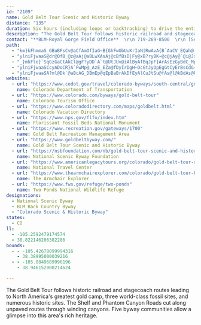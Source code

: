 ```yaml
---
id: "2109"
name: Gold Belt Tour Scenic and Historic Byway
distance: "135"
duration: Six hours (including loops or backtracking) to drive the entire byway
description: "The Gold Belt Tour follows historic railroad and stagecoach routes leading to North America's greatest gold camp, three world-class fossil sites, and numerous historic sites. The Shelf and Phantom Canyon Roads cut along unpaved routes through winding canyons. Five byway communities allow a glimpse into this area's rich heritage."
contact: "**BLM-Royal Gorge Field Office**  \r\n 719-269-8500  \r\n [Send E-mail](mailto:leah_quesenberry@co.blm.gov )  \r\n\r\n**Canon City Chamber of Commerce**  \r\n 719-275-2331  \r\n [Send E-mail](mailto:chamber@canoncity.com )  \r\n\r\n**Gold Belt Tour Information**  \r\n 719-689-2461  \r\n [Send E-mail](mailto:GBTourByway@hughes.net )  \r\n\r\n"
path:
  - "km}kFhmmaS_GBuBFsCv@aCfAmOfIaG~B{GhFwUbUuKrIaN|RwAvA{B`AaCV_EQah@_AejAaFix@gB{ERcATcH~BaHvCoLhDkHjBaPXcESqFm@{F_AaGsBeG_B_IqAy@Q}D{@kG}BgBO}AR{F|AqSFiAXgF`CyBv@uIlByC~@_CrBeMlOy@t@i@Vq^bKeq@vQaZxDoC?aDm@gOqBsH{BsIsDmDmAk@CyBNi\\nJkF~Bso@~`@gH`GcAd@oAR"
  - "ylniFjwaaS@dr@OfB_@z@aAj@aBLwXAsAj@cBfBsD|Fy@xB?ryBK~@c@jAy@`@i@JsYLqq@@qAH}V`QvWds@hApCvDlGr@bBp@hC|@bEh@dDh@zFhA`P?zCYpA_@t@i@n@cBx@iC@mv@wLcCQiBGoQNcEGaEY[Qa@EcEEaBNiPrCkQnBqU|B}Cf@iDlAo`@bQeNdEqKlCcDrA}BpAsBlBSZyUtTsU~YoA~Bq[fy@cBnCc@b@}HtGm@r@_AxBiBbFo@xAoE~F{CdFaEnI{@lC_@rBSdBErEHlA\\dCt@zD|@rFFrBExE}FhwA?tIh@p}@BdIGnDaAdWKHy@~TFNwGngBYvEU|Ig@~@UPcFXsA?oN}@wDByC`AiA|@gBxB{b@jx@oArAaB`AkCv@yFjAgCt@cN~GkAdA_BhBwQ|Zu@dByA~EwExSeLrXuIrT{Rzi@oAbF]xCQ`DGnc@KxJSlCk@`EiAxFcBxEk[~j@{BvEqBxGgHd^g@xAq@pA{DfFaDxDw@n@oHpEiKnFwGxCgDdA{^nDqJh@wLX{Mx@_HnBo@JsUr@yFJ}AMgF_CiAYaKyBgBEuBJmBMsEsA}J_BoR_JgAu@s@y@oEyFkJqU]i@yCoDyAyAsA}@oASoADgA^k@^c@ZcFbGmD|EyAsBm@KmFpBoB^y@DyCq@gBM}F^}FdAgBI_Bs@_CsCwAsAsFiEyCqDyA_Dg@a@k@ScCFiAJsBf@}CdByA|A_@fA_BnJYrCKd@c@~@uJhGmFx@wFrC_Bp@i@DmEg@oHcBaBaA}CsCo@_@aB_@eBGgEr@}B@uB_AyB{B_@WuGuAsHQyBg@aEJ_CKgFi@}DaCcEaB}@s@yAmCyAcHy@uCq@{FWqAsByEuAsAaFuDuAsDcBqC}DiFgCyBcMsHgEmBaC_Bu@gBSaA[eDgCgm@LyG`AcOl@aSHcOCoLXgi@EmB_@_DsBgF}@aB_Ay@}H_E}CkCqA_B{EcKaD_GeA{Ai@e@cAe@mDYcELkKp@o@?}Ak@}FiDcBq@sAMmLKuEr@gHfBmIdBcADoAEk@EwBm@sGyCsPEoNsA}Fy@aOmCmBw@iBoA{IaKaIuHoC_C}BsCs@eBuByGiA{EIkBOcPDuDj@uOGsCSeAsG{SuFqOiCyIKeAEsACmXOwAs@yAy@{@u@i@wCgA_AMuMQ}AXwBx@uDfCsEbCc@F[EoAs@_A}@i@gAyGcS{AiHi@qB}AuCyDsFcEwD}@cA}QoVu@qBg@mBmBaNe@sAaBgDyDgDuIyG_Bs@iBGeLlAiDDcBKcAYmA_@eBgAm@kAk@iKiBwF}@uBiA_BgKwL}EiG{L}Qu\\_ViOmNeAaBkJoSiAeBuPoTmBuEe@mBI_BHs]Sw@i@_A{@u@sAo@iAMsAEsARo@b@gGlG_Ah@oAViuA{@ch@zEoIf@}J~@mGEmAQiAgAyAyB_Au@}Bk@uA_A]Ks@?{A^oMzIwJrLgHhHaBvAk@^gE`BiBb@cB@yCe@y@s@cC{CcDwCaKiF}ByDWKgA?iAl@iAvAu@hEkGxOaBCsJiFaKsEwAe@ca@uFw@WgRoO}EsBsK{FyCy@mQkCoCGqE`BuElF{A`A_A^sAPcBKoCgBc@mAIeCk@yDoBoEw@q@y@SeBQcGSyGk@wIUyBWy@UoA_A{ImMqKsJyCyBw@iAeKaTuDoGiK{MeB_BiAk@wFYoBaAmSeOuBcBa@}B?E"
  - "_}mkFle}`SqGzGaCtAkCl@gF?yDD`A`t@UtJUv@iAlByAfBqJpF}ArAsEzGyBdC_MpQyClFiCfF_AxAaU~UYh@ElB^lEb@zCVxFAj@MXa@XqCRe@GUQYg@i@qB_@y@_BgCiAmAaCcBwN}GeA}@sA_BwDoC}@_@aJ_BmBBkAXi@X_CtBgFxAu@FqBCiIzAaDz@qBX_CA_E_BcAU_@Ci@PcE`DMTKj@Ij@E\\Op@Or@Ur@Ul@SX_ApAWh@Sh@ELENEXC^AXAx@MxAOx@M`@ILOJQDW?cEa@}A]eAc@]QUSQUGIO]Y]s@e@SSUUSg@Oi@UcAm@qCKm@Kc@Qc@i@cAq@@SEWE_@@e@H]NSBEPGPGb@AFCZAT?f@Ej@IVKR?ZKb@_AxBk@d@uAZuBDyCVgHFuBS{@RuBlAmAjAO^O~@Q~B]l@qBlBuAbAoAhBW~@QlBE`FiAlDYvCi@fDcBzD_CbDs@b@sBJi@NsA`AuA`@mD~EcBtDe@|Ay@fFuAlCw@fC_@~@y@`AkLxK_@r@[xDMp@cCnEcA~@sClAi@d@}CdFKl@C`Aq@pCmCzG_GnIoG~HeIbJu@jBs@`GoAdBmCrCK~Af@nR?`C_DrMkBtJWtCKlD_@rE_BzHCfC|@fGB|AAfCe@vBq@hBy@dBaAxAmAdAy@^iCFgYSaD@"
  - "ylniFjwaaSCcyADoCR}A`FwMp@_AzE_EZa@fDyIrDgH~DcGtJyOpEgGtCyErBsCdG{OnCqJt@eJ^{K?gHm@aH@gARy@dBsD`AmCxAkFVuCE}@a@oEg@sD_A_DyAaEc@aBiAeIBu@lBgQd@_D|B}HZq@rBsCdAy@hAyAXs@|@mElBmMn@uCdBmDlH{LbPwYvFsIxAsCn@mF|E}HlCyDrA_AxBc@hEr@rAMnDq\\}z@qPuDgA{DqBsFmEkBm@aAQsDMaMx@gBd@sI`Di@LsCJsyAqAcBBeAPk[nIePbIqIfIs@Vo@Ye@_AcCyLcA{BeEmGwByBcA[sSU_uAgCmFNgIl@}TfA}h@dBsD^ePnGkHfCsA~@_AdBUpAIlBExC_@|CgA~A{@v@qDrAuALcAGgCq@uBmAcAY}El@cAUiD}AyAg@wGkDwD{CcFaGcBkCeHmMqAcBiDyC{HkE}GaCcAQ}CUiRb@cGAaEg@gJiB_Ba@aBqAmHuBi@mAUkByAaGiAsCwA_AeAWo@D_A|@gAxAe@xACzCK|AOZs@`@eBlEcAV}@?_AjAs@rAo@tEq@|AYZaAX_AEmCo@_ANcD~AwC~@_Br@mH`G[j@Qp@Ax@VnAjBpBPv@HfAe@dBO~Ac@`@cAKoBmBi@[oAr@OrBGpHk@hAa@Fq@Qs@_Ak@{Bw@m@g@CoHMq@l@S|@OjB_AbAm@Jo@SoBeBs@MoBj@Sx@h@tED~Am@Zq@HWXKp@BzAn@xAh@zBHrFClFOjA_AdBy@rCw@zA[Fq@c@i@Q]@oAjB]?u@QuBuAs@q@a@y@LsAEs@WWaAXm@b@uBxBk@lAq@f@[EqAs@uAMYKc@q@Uy@OoBWk@W_@]MmAKmAd@y@JgBSgA@cC`Bw@H}C~@S^Et@DpAIx@o@f@UJs@MeAiAg@GQD_@Xg@v@u@f@o@Fo@Gs@Mo@c@O_@Gy@Fs@d@y@lDqBx@gBD[AeAY}@g@aAu@S_@JsBnDe@VcCLc@RgClB}@Ay@eAKs@EkCBaDl@_FZoAfAsC@eA_@aASW_@MmDw@c@?{B\\o@]Sa@MmAFq@j@eC|BiGRcA?g@YaByAeCSs@[sDYs@c@c@_@AsCr@mAEoA[o@qAWgBa@mAcD}@sBaCkA?e@TqAvAaAXkAMyAk@_Aw@Yg@S{@QkDg@_B{@oAi@oAcAYcCd@y@Mi@Sa@k@YyAP_EoAgCOu@Hq@d@qBDsAESU_@gEiEaDeEUW_AMo@k@Oe@g@uCWk@}AgBIYB_DOsCOyA_@mAm@mAoAmAcDwAs@s@_@sAOqARoFGsAuAeCWs@Kg@?yAKYiAy@{BYk@y@YU_@A_@FYVyArCcBr@_A?QMg@_@eAgBs@Uy@Do@PgDjBoAJi@Ii@Sk@e@Yg@Sk@IeA?uMAm@W{@u@w@o@SiA`@wBpBe@Dw@QaBsBi@sEg@aBm@_AgAw@m@IqACw@LyAj@sAr@eArAyAjC_AjCc@n@y@h@k@FmASkD_DuAsBOaAUeDc@eB_@s@{A_BaAyB_@e@_Ag@c@EsAV[h@s@nCEf@Hj@h@x@^LhBF^J~@`ANdABxBnApFXh@XVN`@HbACn@Un@}BzCcA`AeAR_@XcAnCUNsARy@\\u@rBY`@gBn@URSf@QxDSRs@f@yA?_@N_@`@y@tCiApBEd@BdDM`A_AtBcDdEi@dBcBhISh@iA`Bg@`AkBbA_ALe@QmBaBiA]y@n@qCfEQLYDy@SYYo@eCi@y@_@W_@?wGxBMfAp@vF?n@mAbBi@Ni@Mk@Uc@y@YWe@Qc@A[PMTOpAUXYJq@?kBkAyAYiBLkAj@qBzBuCvFmBnBq@jBAt@Dv@\\lAj@xD?VKNYBw@Yy@EWZSn@CnA^lALv@M`CKj@UL}ByAe@K_@XmA|CoAlEsArA_BhFWbBk@Ry@Wc@Ha@ZqDzFy@P_AKqBdAa@dAOjAo@RsA@c@LuArDSb@m@f@WDc@My@kA]Ma@RUd@QjBiBvFe@l@sAn@yBX}CQi@\\g@n@g@|@Ol@_@d@c@ZeAXc@j@iDdCyAlDSF_BGyBr@WR_E~G}@rBuAlFe@lAc@f@mAl@_ErCYd@y@j@iAa@sA}@a@Aw@^kAtBw@x@sA|@eClGw@bAiA|@e@DgFWo@YSYk@mBOs@Sc@UMcAR_@SK[C_@D]h@yAAs@SYu@QiEV[QSa@?k@l@_B?[Uo@c@[aDS[Sa@e@GQBsB{CkBuAg@e@AcBRm@KUy@HkAX_A?a@iA_CEcHc@kA?qASeCa@u@SE}DdB{@Lq@E[UIw@o@k@u@Mk@J{@x@cAd@u@FiAKm@S_@g@Uq@s@{@}CBUGSYAy@Mg@[_@e@QqALo@Oy@}@iA{Ei@We@GmA`@iBa@SYU_@OqAB[`@qAAg@o@_As@Yo@E[WW_@eBaKaAqEoBkG?yA^yA?kA{@gDIgBo@yE@gCEgASsBUqAk@kAgByAuAa@}BJs@l@a@x@s@fFsBvB_@r@Sx@ErDk@bA{B^o@CiBy@_Aq@sDeAaAfAeAx@u@hAqDtC_@lAo@dAi@DyA_@_BmBm@]o@Gi@@_Bt@g@@q@McCkCiBaAeAkCmAgAcAeCi@Yo@KY?y@\\iDfCwClDsBtBsCt@kBnAaGzEcC|B}@fA}DfGoAvAC`@LDTEnAsA`CqBdAiBbAkArD{CrBw@~A_AbC[v@k@xBg@^c@x@{AtB}BrAa@NFhBdBvAhId@n@Z`BKr@y@rBObBYn@c@d@uA`@sBT_Bt@eEJQPYT_@jANdCOt@Uh@m@Ze@Lw@AeGgCeFLeCXeEDk@Ri@v@m@fEg@r@}A`AmClCqA^wA?mD|@_@@cAOiDcByASgDMwBFkAd@}EfFkAJkDYiAFoCj@}DSwDx@eBCqD{AyBmAaAEaBz@eBd@kBKeAVaAl@w@LcCc@wAEyATwK~FqHxFo@x@Yt@sA`Ho@dBmHxEs@PkA@kDg@iARy@d@cBf@cB[mE_GoAa@gB@mBl@mAHeF]cBm@u@eAu@sA}@yCwBWaAx@O|@h@fFOl@c@j@Yv@EfAN`CYpAy@Zo@?}BUeBz@}@GoB_B_A_@sAKw@Xq@vAc@h@y@Vi@?e@Mc@YiAwAk@Gq@Fe@j@u@zAc@\\u@Jm@]}@eA}@g@}@SqIf@{@Eq@aAk@sBYsCGmDFmGJaCTqABeAUkAi@y@e@Om@L_@`@}CbHu@bAc@Vu@?}BeB{@^i@|@Ob@PvCB~A]~By@|AcCjCu@d@g@Dg@E{ByBe@Mu@?_Ad@q@rB_@f@m@RkBJYPu@nAa@dBQrBOl@_@p@aDzBuDpGIl@RdADx@DzAOrDKfBoA~DWvA}@bNWfF`Gl@wAzRXt@nBbEFd@?`A]lBo@fGr@fGD~CO~AYxAu@fBc@r@wErFm@`A[dAMv@A~AHbAVnA`@z@xD~D~@tAh@|ANxA?`AK`AcCvICzAH`BRx@tArENlBIpAUvAo@hBs@dAqA~@y@\\aBT}DBcJ`AaEXi@?eAKgBm@eS_Ii@GgA?{Af@aCxBeDxA}@v@cDbFiCdFY^u@Rq@Mq@m@_@cAa@sBa@eAsCsCwIuLs@_@oBMo@MgB_Bs@gAy@_@q@@cAx@e@jBJdB|CtFnArEl@l@pB~@p@l@jApBT`ABh@E`As@dCLhDMxAi@v@eCrA_@t@MhADf@l@fBNx@?pAI`@U^o@h@s@H}CBu@We@k@MU_@aBc@k@QKs@Ka@JuBrAy@RmAS_ByAk@Ku@Bq@^u@fAs@l@u@L_AIy@Fy@r@Wx@Av@ThA^v@^tA?jAIl@Ud@_@^qF`EyAb@iAD}G_@u@Qi@YgDeCeA[mA?_Bj@"
  - "ylniFjwaaSA?ml@Dk`@aBcAG_DBmEp@qEpBaBrAkDfEyAlCuJtSu@fAs@l@kBdAs@RgBPgk@Do@Pe@t@YRqIHTtCErEec@@_}DS}WJqHL}B^oAj@iBEc@JaByA_HaH_Bk@sAJaDtAuD|@}IlAiJ|@iFKy@ZuAdA{BjCcARoA?[E_K_DcDyBy@YeADqDrAs@DsCKu@XsGjIyAxAwGfEkA`@uEjAgDlBuBv@kBToF\\sEHkG|AqHjCyBz@oAx@S\\Ur@_@hCgA~A{@p@}DlAy@As@OsB|@k@LgCSeA?cBl@o@Ji@?qB_@wAKwCb@}DnAU^m@dBe@`@[Ha@Ei@S_BkBi@W{@?oDvB}D`DeBjAoAZs@^_@d@_@rAo@dAc@^oAX{AJuB_@{@y@}AmCmDwEcCiAqLqBiCgAsA}@yAa@}BKiBFiShDqJlAwA^UNo@hAq@tD_@dD]d@_NQ_Ra@}AXiD|A_APwCRaHIu@BSDe@v@yBbHc@x@cFjGuAlAeIjDi@Zi@j@_@~@K`AMlMGr@Q\\UHi@HsVEyTQ{NP_JtTuAtC}@z@_Bt@mBTuBYqGsCwGiD}RqO_B]}@IsE?gHUo@O_@a@}@yD_@g@_Aq@Es@FyDCSg@_@aF_A_Aa@{@cAc@Y_@G}GS_Ks@yEkBsAQ}DmAaFeAu@GyAJaATe@\\iBnB{BnAcD`AyOnJwBdAoFfBgB~@k@P}BmAq@k@mEgFcIuFcF_CuNmEi@_@Oc@B[Fe@h@kA^[rBeAZk@Am@[y@Ds@O_AN_BOM}@So@]cAAu@QcDqAiAsAiAs@}@_BoB_Bo@oA_@_@eAKu@q@_EsAsAB{@f@]l@i@Vo@Qs@m@_A]i@AiAl@q@j@[z@a@n@}@n@e@JwAvAiAx@cFxAiAEk@YcASmBiBi@Ma@k@_@mBy@aA]?YZEVDfDA^O^]f@cDpCiAzAO\\OlBOt@GpAQl@YDy@_@I_@RyBXeACuBFy@d@mBt@qAHgA?Q_@e@IUA]`@sAM{@B]VyB~@iEt@_BDe@q@[Mq@UIsCbAwBQoAx@yBM_Bs@}@m@O?i@`@i@Ry@AeAWOGi@eAm@e@_@s@?YKy@s@q@_AMs@gAi@kAKg@PoAASaAIeFImC[[Dk@h@{CR}@^U\\M~@a@r@m@j@_Af@i@RoAAsARmA?k@^y@dAiCKcA`B}CvDoAXiAFc@d@wC`@k@d@O|@IzBYrA_A~Ao@xBy@fAEv@Yh@mAn@_CD_@QmBw@oBe@iAg@YQkC|@qAFcDUgB@eB[c@?sEtAy@r@S\\BlACr@[vAiBlCm@bBBdBJxA~@pEGnAWPo@FcFm@eBs@iAgAgA_B}CqDaAa@mBLwBSe@@yAVeAm@{AE_ASyA?s@^yC~CiAhHo@~As@rAaAjAuAtAe@PiBy@_@_@I]y@sA_@mAmAmBu@qBqAuEqCgG_AuCgBkB[e@i@oC}@qAoCsAs@GyABi@PwAGw@e@y@sAcBq@}@?kAlAgAh@y@F{@E_Ak@s@m@i@eAOaAYg@Kw@QsB{@mCyAmAyBWMQyBuGa@e@S_@?YJu@a@y@g@WeAQ}@Pm@[Ge@CmBKe@iBmD}DQwBrAi@d@e@p@cA?i@R_A`@k@j@g@r@q@d@aA@u@g@i@w@w@sB{@oAOE_AJ_At@YGOJO^Bz@]Vg@FuAs@e@g@Im@?WPm@jBeCDy@Om@mB_@eBq@mAX[Ea@SuBSmBCuBYcAgAeB{E}A{CgAiA_@Ak@Fy@h@CZQ?iCkBgAGyAsAeB?kCf@eArAaCYW_@DeBEaAw@eAcEoClD_GRyCGk@yAyAmAUqAlBmAlAoBuAYq@?_Bw@_GQS{AMUK_@yB{BaDuBe@uDMUM}AkCu@GqDr@kAs@aImHmF_@Cs@Xw@hBUJq@\\ErDdAN]?UaE_E_DwBCUVqA_AuFsAq@kDuEaBeAs@p@YKIYUkEsDoFcAsDkKoL}@yAuCsI}A_AiAa@}B]yDAcEmCgHs@qCeBy@cAu@gBk@y@Qs@KoB[}@c@s@i@_@iBe@_As@cBQ}@o@eBW{EkByAS_AGuA_@qGLs@YkCPaCK}CRyAm@W?aARmCs@yADkHjAiE`AaBfAqASYDqFrEoFd@gDCy@ViAf@e@D}Aa@oB@qAMmAk@aCe@cDRo@[]_@sAqCu@MaB?]U"
websites:
  - url: "https://www.codot.gov/travel/colorado-byways/south-central/gold-belt"
    name: Colorado Department of Transportation
  - url: "https://www.colorado.com/byways/gold-belt-tour"
    name: Colorado Tourism Office
  - url: "https://www.coloradodirectory.com/maps/goldbelt.html"
    name: Colorado Vacation Directory
  - url: "https://www.nps.gov/flfo/index.htm"
    name: Florissant Fossil Beds National Monument
  - url: "https://www.recreation.gov/gateways/1700"
    name: Gold Belt Recreation Management Area
  - url: "https://www.goldbeltbyway.com/"
    name: Gold Belt Tour Scenic and Historic Byway
  - url: "https://nsbfoundation.com/nb/gold-belt-tour-scenic-and-historic-byway/"
    name: National Scenic Byway Foundation
  - url: "https://www.americanlegacytours.org/colorado/gold-belt-tour-road-trip/"
    name: National Travel Center
  - url: "https://www.thearmchairexplorer.com/colorado/gold-belt-tour-back-country-byway.php"
    name: The Armchair Explorer
  - url: "https://www.fws.gov/refuge/two-ponds"
    name: Two Ponds National Wildlife Refuge
designations:
  - National Scenic Byway
  - BLM Back Country Byway
  - "Colorado Scenic & Historic Byway"
states:
  - CO
ll:
  - -105.2592479174574
  - 38.822146206382286
bounds:
  - - -105.42678099994316
    - 38.38995000039216
  - - -105.0849689996196
    - 38.946152000214624

---
```


The Gold Belt Tour follows historic railroad and stagecoach routes leading to North America's greatest gold camp, three world-class fossil sites, and numerous historic sites. The Shelf and Phantom Canyon Roads cut along unpaved routes through winding canyons. Five byway communities allow a glimpse into this area's rich heritage.
